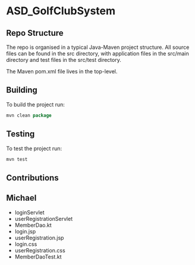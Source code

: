 # ASD_GolfClubSystem

## Repo Structure
The repo is organised in a typical Java-Maven project structure.
All source files can be found in the src directory, with application
files in the src/main directory and test files in the src/test directory.

The Maven pom.xml file lives in the top-level.

## Building
To build the project run:
```java
mvn clean package
```

## Testing
To test the project run:
```java
mvn test
```

## Contributions

## Michael

- loginServlet
- userRegistrationServlet
- MemberDao.kt
- login.jsp
- userRegistration.jsp
- login.css
- userRegistration.css
- MemberDaoTest.kt